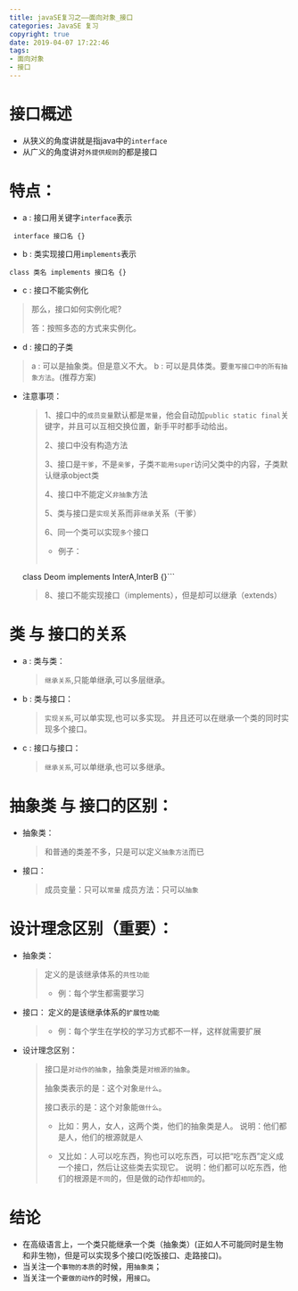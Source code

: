 ```yaml
---
title: javaSE复习之——面向对象_接口
categories: JavaSE 复习
copyright: true
date: 2019-04-07 17:22:46
tags:
- 面向对象
- 接口
---
```

# 接口概述
- 从狭义的角度讲就是指java中的`interface`
- 从广义的角度讲对`外提供规则`的都是接口 
<!--more-->
# 特点：
- a : 接口用关键字`interface`表示	

```
 interface 接口名 {}
```
- b : 类实现接口用`implements`表示


```
class 类名 implements 接口名 {}
```
- c : 接口不能实例化
> 那么，接口如何实例化呢?
> 
>  答：按照多态的方式来实例化。


- d : 接口的子类
> a : 可以是抽象类。但是意义不大。
> b : 可以是具体类。要`重写接口中的所有抽象方法`。(推荐方案)

- 注意事项：
	> 1、接口中的`成员变量`默认都是`常量`，他会自动加`public static final`关键字，并且可以互相交换位置，新手平时都手动给出。
	> 
	> 2、接口中没有构造方法
	> 
	> 3、接口是`干爹`，不是`亲爹`，子类`不能用super`访问父类中的内容，子类默认继承object类
	> 
	> 4、接口中不能定义`非抽象`方法
	> 
	> 5、类与接口是`实现`关系而非`继承`关系（干爹）
	> 
	> 6、同一个类可以实现`多个`接口
	> - 例子：
	> ```
	class Deom implements InterA,InterB {}```
	> 
	> 8、接口不能实现接口（implements），但是却可以继承（extends）

# 类 与 接口的关系
- a : 类与类：
	> `继承关系`,只能单继承,可以多层继承。


- b : 类与接口：
	> `实现关系`,可以单实现,也可以多实现。
	> 并且还可以在继承一个类的同时实现多个接口。


- c : 接口与接口：
	> `继承关系`,可以单继承,也可以多继承。


# 抽象类 与 接口的区别：
- 抽象类：
	> 和普通的类差不多，只是可以定义`抽象方法`而已


- 接口：
	> 成员变量：只可以`常量`
	> 成员方法：只可以`抽象`


# 设计理念区别（重要）：
- 抽象类：
	> 定义的是该继承体系的`共性功能`
	> - 例：每个学生都需要学习


- 接口：	定义的是该继承体系的`扩展性功能`
	> - 例：每个学生在学校的学习方式都不一样，这样就需要扩展

- 设计理念区别：
	> 接口是`对动作的抽象`，抽象类是`对根源的抽象`。
	> 
	> 抽象类表示的是：这个对象`是什么`。
	> 
	> 接口表示的是：这个对象能`做什么`。
	> 
	> - 比如：男人，女人，这两个类，他们的抽象类是人。
	> 说明：他们都是人，他们的根源就是`人`
	> 
	> - 又比如：人可以吃东西，狗也可以吃东西，可以把“吃东西”定义成一个接口，然后让这些类去实现它。
	> 说明：他们都可以吃东西，他们的根源是`不同`的，但是做的动作却`相同`的。

# 结论
- 在高级语言上，一个类只能继承一个类（抽象类）(正如人不可能同时是生物和非生物)，但是可以实现多个接口(吃饭接口、走路接口)。
- 当关注一个`事物的本质`的时候，用`抽象类`；
- 当关注一个`要做的动作`的时候，用`接口`。